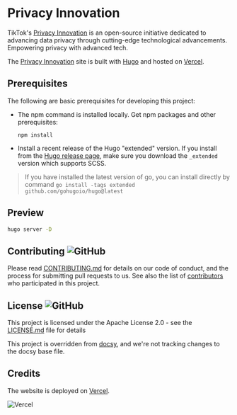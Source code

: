 <!-- override from docsy: we're not tracking changes to the docsy base file. -->

# Privacy Innovation

TikTok's [Privacy Innovation](https://privacyinnovation.io) is an open-source initiative dedicated to advancing data privacy through cutting-edge technological advancements. Empowering privacy with advanced tech.

The [Privacy Innovation](https://privacyinnovation.io) site is built with [Hugo](https://gohugo.io/) and hosted on [Vercel](https://vercel.com/).

## Prerequisites

The following are basic prerequisites for developing this project:

- The npm command is installed locally. Get npm packages and other prerequisites:

  ```shell
  npm install
  ```

- Install a recent release of the Hugo "extended" version. If you install from
  the [Hugo release page](https://github.com/gohugoio/hugo/releases), make sure
  you download the `_extended` version which supports SCSS.

> If you have installed the latest version of go, you can install directly by command `go install -tags extended github.com/gohugoio/hugo@latest`

## Preview

```sh
hugo server -D
```
## Contributing ![GitHub](https://img.shields.io/github/contributors/tiktok-privacy-innovation/privacyinnovation.github.io)


Please read [CONTRIBUTING.md](https://github.com/tiktok-privacy-innovation/privacyinnovation.github.io/blob/master/CONTRIBUTING.md) for details on our code of conduct, and the process for submitting pull requests to us.
See also the list of [contributors](https://github.com/tiktok-privacy-innovation/privacyinnovation.github.io/graphs/contributors) who participated in this project.

## License ![GitHub](https://img.shields.io/github/license/tiktok-privacy-innovation/privacyinnovation.github.io)

This project is licensed under the Apache License 2.0 - see the [LICENSE.md](https://github.com/tiktok-privacy-innovation/privacyinnovation.github.io/blob/master/LICENSE) file for details

This project is overridden from [docsy](http://github.com/google/docsy), and we're not tracking changes to the docsy base file.

## Credits

The website is deployed on [Vercel](https://vercel.com/?utm_source=PrivacyInnovation&utm_campaign=oss).

![Vercel](https://images.ctfassets.net/e5382hct74si/78Olo8EZRdUlcDUFQvnzG7/fa4cdb6dc04c40fceac194134788a0e2/1618983297-powered-by-vercel.svg)
